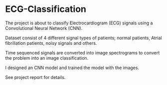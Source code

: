 # ECG-Classification

The project is about to classify Electrocardiogram (ECG) signals using a Convolutional Neural Network (CNN). 

Dataset consist of 4 different signal types of patients; normal patients, Atrial fibrillation patients, noisy signals and others. 

Time sequenced signals are converted into image spectrograms to convert the problem into an image classification. 

I designed an CNN model and trained the model with the images.

See project report for details.
